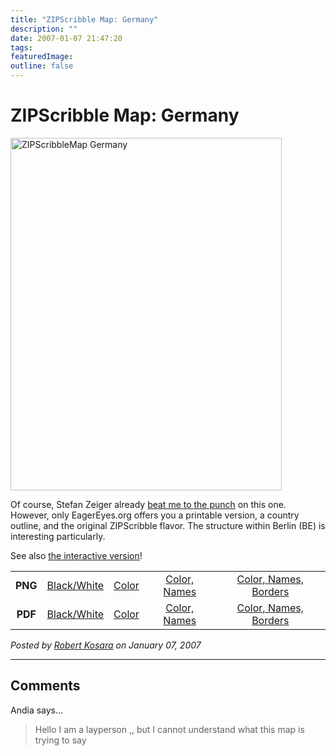 ```yaml
---
title: "ZIPScribble Map: Germany"
description: ""
date: 2007-01-07 21:47:20
tags: 
featuredImage: 
outline: false
---
```


# ZIPScribble Map: Germany

<a href="http://eagereyes.org/media/attachments/ZIPScribbleMaps/ZIPScribbleMap-Germany-color-names-borders.png" target="_blank" rel="slb_off"><img class="aligncenter" title="ZIPScribbleMap Germany" src="http://eagereyes.org/media/attachments/cribbleMap-Germany-color-names-borders-thumb.jpg" alt="ZIPScribbleMap Germany" width="434" height="564" border="0" /></a>

Of course, Stefan Zeiger already <a href="http://szeiger.de/zipmap/">beat me to the punch</a> on this one. However, only EagerEyes.org offers you a printable version, a country outline, and the original ZIPScribble flavor. The structure within Berlin (BE) is interesting particularly.

See also <a href="http://eagereyes.org/zipscribble-maps/interactive-zipscribble-map#DE">the interactive version</a>!

<table width="80%" border="0" align="center">
<tbody>
<tr>
<td align="center"><strong>PNG</strong></td>
<td align="center"><a href="http://eagereyes.org/media/attachments/ZIPScribbleMaps/ZIPScribbleMap-Germany.png" target="_blank" rel="slb_off">Black/White</a></td>
<td align="center"><a href="http://eagereyes.org/media/attachments/ZIPScribbleMaps/ZIPScribbleMap-Germany-color.png" target="_blank" rel="slb_off">Color</a></td>
<td align="center"><a href="http://eagereyes.org/media/attachments/ZIPScribbleMaps/ZIPScribbleMap-Germany-color-names.png" target="_blank" rel="slb_off">Color, Names</a></td>
<td align="center"><a href="http://eagereyes.org/media/attachments/ZIPScribbleMaps/ZIPScribbleMap-Germany-color-names-borders.png" target="_blank" rel="slb_off">Color, Names, Borders</a></td>
</tr>
<tr>
<td align="center"><strong>PDF</strong></td>
<td align="center"><a href="http://eagereyes.org/media/attachments/ZIPScribbleMaps/ZIPScribbleMap-Germany.pdf" target="_blank">Black/White</a></td>
<td align="center"><a href="http://eagereyes.org/media/attachments/ZIPScribbleMaps/ZIPScribbleMap-Germany-color.pdf" target="_blank">Color </a></td>
<td align="center"><a href="http://eagereyes.org/media/attachments/ZIPScribbleMaps/ZIPScribbleMap-Germany-color-names.pdf" target="_blank">Color, Names</a></td>
<td align="center"><a href="http://eagereyes.org/media/attachments/ZIPScribbleMaps/ZIPScribbleMap-Germany-color-names-borders.pdf" target="_blank">Color, Names, Borders</a></td>
</tr>
</tbody>
</table>


_Posted by <a href="/about">Robert Kosara</a> on January 07, 2007_


<aside class="comments">

---
## Comments

Andia says…
>	Hello I am a layperson ,, but I cannot understand what this map is trying to say

</aside>

